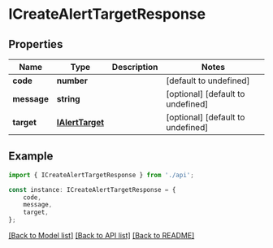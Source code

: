 # ICreateAlertTargetResponse


## Properties

Name | Type | Description | Notes
------------ | ------------- | ------------- | -------------
**code** | **number** |  | [default to undefined]
**message** | **string** |  | [optional] [default to undefined]
**target** | [**IAlertTarget**](IAlertTarget.md) |  | [optional] [default to undefined]

## Example

```typescript
import { ICreateAlertTargetResponse } from './api';

const instance: ICreateAlertTargetResponse = {
    code,
    message,
    target,
};
```

[[Back to Model list]](../README.md#documentation-for-models) [[Back to API list]](../README.md#documentation-for-api-endpoints) [[Back to README]](../README.md)
